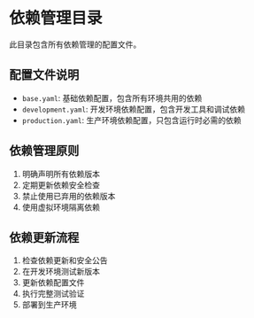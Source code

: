 # 依赖管理目录

此目录包含所有依赖管理的配置文件。

## 配置文件说明

- `base.yaml`: 基础依赖配置，包含所有环境共用的依赖
- `development.yaml`: 开发环境依赖配置，包含开发工具和调试依赖
- `production.yaml`: 生产环境依赖配置，只包含运行时必需的依赖

## 依赖管理原则

1. 明确声明所有依赖版本
2. 定期更新依赖安全检查
3. 禁止使用已弃用的依赖版本
4. 使用虚拟环境隔离依赖

## 依赖更新流程

1. 检查依赖更新和安全公告
2. 在开发环境测试新版本
3. 更新依赖配置文件
4. 执行完整测试验证
5. 部署到生产环境